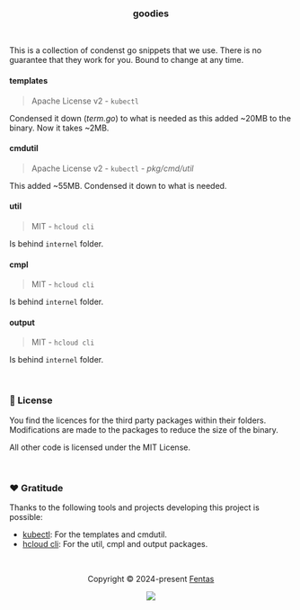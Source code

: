 <h3 align="center">
	goodies
</h3>

&nbsp;

<p align="left">
This is a collection of condenst go snippets that we use. There is no guarantee that they work for you. Bound to change at any time.

#### templates 
> Apache License v2 - `kubectl`

Condensed it down (_term.go_) to what is needed as this added ~20MB to the binary.
Now it takes ~2MB.

#### cmdutil
> Apache License v2 - `kubectl` - _pkg/cmd/util_

This added ~55MB.
Condensed it down to what is needed.

#### util
> MIT - `hcloud cli`

Is behind `internel` folder.

#### cmpl 
> MIT - `hcloud cli`

Is behind `internel` folder.

#### output
> MIT - `hcloud cli`

Is behind `internel` folder.
</p>

&nbsp;

### 📜 License

You find the licences for the third party packages within their folders.
Modifications are made to the packages to reduce the size of the binary.

All other code is licensed under the MIT License.

&nbsp;

### ❤️ Gratitude

Thanks to the following tools and projects developing this project is possible:

- [kubectl](https://github.com/kubernetes/kubectl): For the templates and cmdutil.
- [hcloud cli](https://github.com/hetznercloud/cli): For the util, cmpl and output packages.

&nbsp;

<p align="center">Copyright &copy; 2024-present <a href="https://github.com/fentas" target="_blank">Fentas</a>
<p align="center"><a href="https://github.com/fentas/b/blob/main/LICENSE"><img src="https://img.shields.io/static/v1.svg?style=for-the-badge&label=License&message=MIT&logoColor=d9e0ee&colorA=302d41&colorB=b7bdf8"/></a></p>